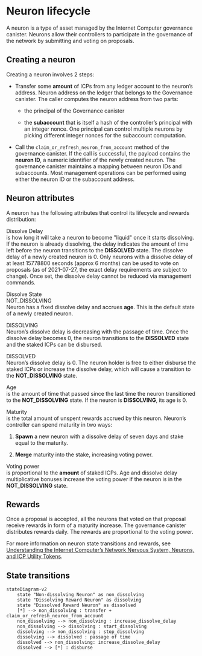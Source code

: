 # Neuron lifecycle

A neuron is a type of asset managed by the Internet Computer governance canister. Neurons allow their controllers to participate in the governance of the network by submitting and voting on proposals.

## Creating a neuron

Creating a neuron involves 2 steps:

-   Transfer some **amount** of ICPs from any ledger account to the neuron’s address. Neuron address on the ledger that belongs to the Governance canister. The caller computes the neuron address from two parts:

    -   the principal of the Governance canister

    -   the **subaccount** that is itself a hash of the controller’s principal with an integer nonce. One principal can control multiple neurons by picking different integer nonces for the subaccount computation.

-   Call the `claim_or_refresh_neuron_from_account` method of the governance canister. If the call is successful, the payload contains the **neuron ID**, a numeric identifier of the newly created neuron. The governance canister maintains a mapping between neuron IDs and subaccounts. Most management operations can be performed using either the neuron ID or the subaccount address.

## Neuron attributes

A neuron has the following attributes that control its lifecycle and rewards distribution:

Dissolve Delay  
is how long it will take a neuron to become "liquid" once it starts dissolving. If the neuron is already dissolving, the delay indicates the amount of time left before the neuron transitions to the **DISSOLVED** state. The dissolve delay of a newly created neuron is 0. Only neurons with a dissolve delay of at least 15778800 seconds (approx 6 months) can be used to vote on proposals (as of 2021-07-27, the exact delay requirements are subject to change). Once set, the dissolve delay cannot be reduced via management commands.

Dissolve State  
NOT_DISSOLVING  
Neuron has a fixed dissolve delay and accrues **age**. This is the default state of a newly created neuron.

DISSOLVING  
Neuron’s dissolve delay is decreasing with the passage of time. Once the dissolve delay becomes 0, the neuron transitions to the **DISSOLVED** state and the staked ICPs can be disbursed.

DISSOLVED  
Neuron’s dissolve delay is 0. The neuron holder is free to either disburse the staked ICPs or increase the dissolve delay, which will cause a transition to the **NOT_DISSOLVING** state.

Age  
is the amount of time that passed since the last time the neuron transitioned to the **NOT_DISSOLVING** state. If the neuron is **DISSOLVING**, its age is 0.

Maturity  
is the total amount of unspent rewards accrued by this neuron. Neuron’s controller can spend maturity in two ways:

1.  **Spawn** a new neuron with a dissolve delay of seven days and stake equal to the maturity.

2.  **Merge** maturity into the stake, increasing voting power.

Voting power  
is proportional to the **amount** of staked ICPs. Age and dissolve delay multiplicative bonuses increase the voting power if the neuron is in the **NOT_DISSOLVING** state.

## Rewards

Once a proposal is accepted, all the neurons that voted on that proposal receive rewards in form of a maturity increase. The governance canister distributes rewards daily. The rewards are proportional to the voting power.

For more information on neuron state transitions and rewards, see [Understanding the Internet Computer’s Network Nervous System, Neurons, and ICP Utility Tokens](https://medium.com/dfinity/understanding-the-internet-computers-network-nervous-system-neurons-and-icp-utility-tokens-730dab65cae8).

## State transitions

    stateDiagram-v2
        state "Non-dissolving Neuron" as non_dissolving
        state "Dissolving Reward Neuron" as dissolving
        state "Dissolved Reward Neuron" as dissolved
        [*] --> non_dissolving : transfer + claim_or_refresh_neuron_from_account
        non_dissolving --> non_dissolving : increase_dissolve_delay
        non_dissolving --> dissolving : start_dissolving
        dissolving --> non_dissolving : stop_dissolving
        dissolving --> dissolved : passage of time
        dissolved --> non_dissolving: increase_dissolve_delay
        dissolved --> [*] : disburse
